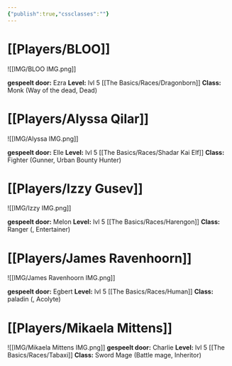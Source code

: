 ```yaml
---
{"publish":true,"cssclasses":""}
---
```


# [[Players/BLOO]]
![[IMG/BLOO IMG.png]]

**gespeelt door:** Ezra
**Level:** lvl 5
[[The Basics/Races/Dragonborn]] 
**Class:** Monk (Way of the dead, Dead)

# [[Players/Alyssa Qilar]]
![[IMG/Alyssa IMG.png]]

**gespeelt door:** Elle
**Level:** lvl 5
[[The Basics/Races/Shadar Kai Elf]] 
**Class:** Fighter (Gunner, Urban Bounty Hunter)


# [[Players/Izzy Gusev]]
![[IMG/Izzy IMG.png]]

**gespeelt door:** Melon 
**Level:** lvl 5
[[The Basics/Races/Harengon]] 
**Class:** Ranger (, Entertainer)


# [[Players/James Ravenhoorn]]
![[IMG/James Ravenhoorn IMG.png]]

**gespeelt door:** Egbert
**Level:** lvl 5
[[The Basics/Races/Human]] 
**Class:** paladin (, Acolyte)

# [[Players/Mikaela Mittens]]
![[IMG/Mikaela Mittens IMG.png]]
**gespeelt door:** Charlie
**Level:** lvl 5
[[The Basics/Races/Tabaxi]] 
**Class:** Sword Mage (Battle mage, Inheritor)
